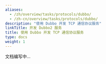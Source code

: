 ```yaml
---
aliases:
  - /zh/overview/tasks/protocols/dubbo/
  - /zh-cn/overview/tasks/protocols/dubbo/
description: "使用 Dubbo 开发 TCP 通信协议服务"
linkTitle: 开发 Dubbo2 服务
title: 使用 Dubbo 开发 TCP 通信协议服务
type: docs
weight: 1
---
```


文档编写中...
